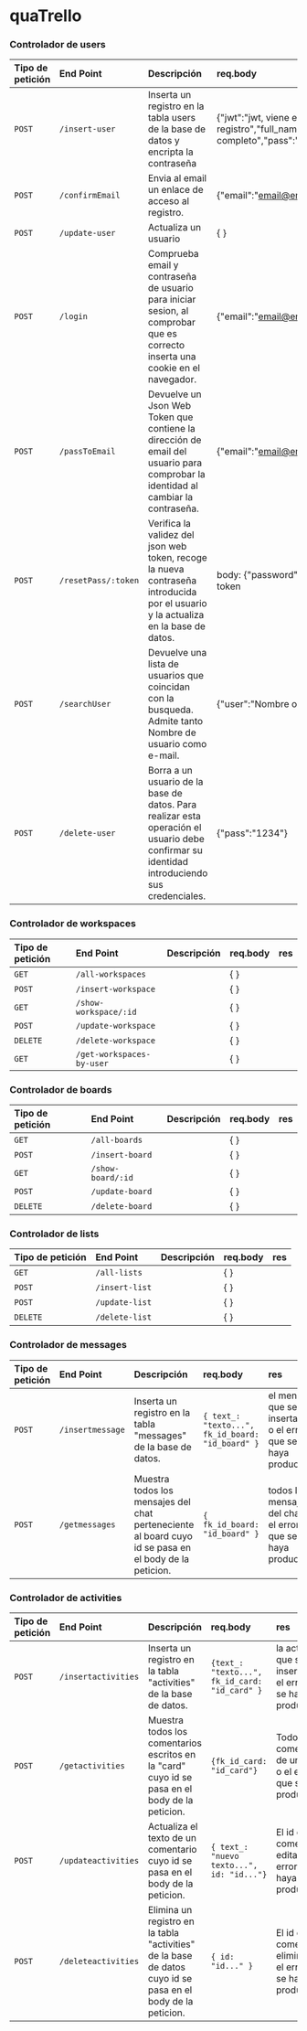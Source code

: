 # quaTrello

### Controlador de users
| Tipo de petición | End Point | Descripción   | req.body | res |
| :-------- | :------- | :------------------------- | :----- | :-------- |
| `POST` | `/insert-user` | Inserta un registro en la tabla users de la base de datos y encripta la contraseña | {"jwt":"jwt, viene en params del email de registro","full_name":"Nombre completo","pass":"1234"} | {"id": 1,"email": "email@email.com","full_name": "Nombre completo","pass": "encrypted pass","avatar": "1","configuration": "{}"} |
| `POST` | `/confirmEmail` | Envia al email un enlace de acceso al registro. |{"email":"email@email.com"} | "Email enviado a email@email.com" |
| `POST` | `/update-user` | Actualiza un usuario | { }  | |
| `POST` | `/login` | Comprueba email y contraseña de usuario para iniciar sesion, al comprobar que es correcto inserta una cookie en el navegador. |{"email":"email@email.com","pass":"1234"} | boolean |
| `POST` | `/passToEmail` | Devuelve un Json Web Token que contiene la dirección de email del usuario para comprobar la identidad al cambiar la contraseña. | {"email":"email@email.com" }  |"Email enviado a email@email.com" o "La dirección de email no se encuentra en la base de datos"|
| `POST` | `/resetPass/:token` | Verifica la validez del json web token, recoge la nueva contraseña introducida por el usuario y la actualiza en la base de datos. | body: {"password":"password"} params: token | "Contraseña actualizada" o error |
| `POST` | `/searchUser` | Devuelve una lista de usuarios que coincidan con la busqueda. Admite tanto Nombre de usuario como e-mail.| {"user":"Nombre o email"} | [{"id": 1,"email": "email@email.com","full_name": "Nombre completo","bio": "","pass": "encrypted pass","avatar": "1","configuration": "{}"}] |
| `POST` | `/delete-user` | Borra a un usuario de la base de datos. Para realizar esta operación el usuario debe confirmar su identidad introduciendo sus credenciales.| {"pass":"1234"} | "usuario borrado", "no existe el usuario", "La contraseña no coincide" |


### Controlador de workspaces
| Tipo de petición | End Point | Descripción   | req.body | res |
| :-------- | :------- | :------------------------- | :----- | :-------- |
| `GET` | `/all-workspaces` | | { }  | |
| `POST` | `/insert-workspace` | | { }  |  |
| `GET` | `/show-workspace/:id` | | { }  | |
| `POST` | `/update-workspace` | | { }  |  |
| `DELETE` | `/delete-workspace` | | { }  |  |
| `GET` | `/get-workspaces-by-user` | | { }  |  |

### Controlador de boards
| Tipo de petición | End Point | Descripción   | req.body | res |
| :-------- | :------- | :------------------------- | :----- | :-------- |
| `GET` | `/all-boards` | | { }  | |
| `POST` | `/insert-board` | | { }  |  |
| `GET` | `/show-board/:id` | | { }  | |
| `POST` | `/update-board` | | { }  |  |
| `DELETE` | `/delete-board` | | { }  |  |

### Controlador de lists
| Tipo de petición | End Point | Descripción   | req.body | res |
| :-------- | :------- | :------------------------- | :----- | :-------- |
| `GET` | `/all-lists` | | { }  | |
| `POST` | `/insert-list` | | { }  |  |
| `POST` | `/update-list` | | { }  |  |
| `DELETE` | `/delete-list` | | { }  |  |

### Controlador de messages
| Tipo de petición | End Point | Descripción   | req.body | res |
| :-------- | :------- | :------------------------- | :----- | :-------- |
| `POST` | `/insertmessage` | Inserta un registro en la tabla "messages" de la base de datos. | ```{ text_: "texto...", fk_id_board: "id_board" }```  | el mensaje que se ha insertado o el error que se haya producido. |
| `POST` | `/getmessages` | Muestra todos los mensajes del chat perteneciente al board cuyo id se pasa en el body de la peticion.|``` { fk_id_board: "id_board" } ``` | todos los mensajes del chat o el error que se haya producido. |

### Controlador de activities
| Tipo de petición | End Point | Descripción   | req.body | res |
| :-------- | :------- | :------------------------- | :----- | :-------- |
| `POST` | `/insertactivities` | Inserta un registro en la tabla "activities" de la base de datos. |``` {text_: "texto...", fk_id_card: "id_card" } ``` | la activitie que se haya insertado o el error que se haya producido  |
| `POST` | `/getactivities` | Muestra todos los comentarios escritos en la "card" cuyo id se pasa en el body de la peticion. |``` {fk_id_card: "id_card"} ```| Todos los comentarios de una card o el error que se haya producido. |
| `POST` | `/updateactivities` | Actualiza el texto de un comentario cuyo id se pasa en el body de la peticion.|``` { text_: "nuevo texto...", id: "id..."} ```| El id del comentario editado o el error que se haya producido. |
| `POST` | `/deleteactivities` | Elimina un registro en la tabla "activities" de la base de datos cuyo id se pasa en el body de la peticion.|``` { id: "id..." } ```| El id del comentario eliminado o el error que se haya producido.  |

